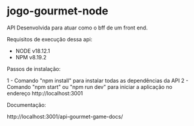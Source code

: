 # jogo-gourmet-node

API Desenvolvida para atuar como o bff de um front end.

Requisitos de execução dessa api:
- NODE v18.12.1
- NPM v8.19.2

Passos de instalação:

1 - Comando "npm install" para instalar todas as dependências da API
2 - Comando "npm start" ou "npm run dev" para iniciar a aplicação no endereço http://localhost:3001

Documentação:

http://localhost:3001/api-gourmet-game-docs/
